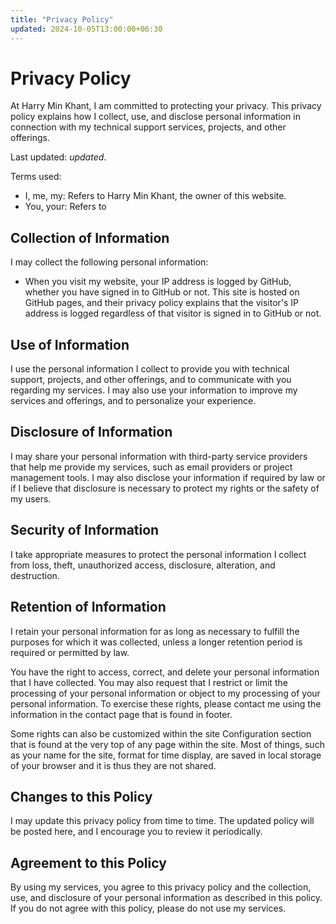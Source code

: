 ```yaml
---
title: "Privacy Policy"
updated: 2024-10-05T13:00:00+06:30
---
```

# Privacy Policy
At Harry Min Khant, I am committed to protecting your privacy. This privacy policy explains how I collect, use, and disclose personal information in connection with my technical support services, projects, and other offerings.

Last updated: $updated$.

Terms used:
* I, me, my: Refers to Harry Min Khant, the owner of this website.
* You, your: Refers to <script>document.write(get_storage("visitname","visitor"));</script>

## Collection of Information
I may collect the following personal information:
* When you visit my website, your IP address is logged by GitHub, whether you have signed in to GitHub or not. This site is hosted on GitHub pages, and their privacy policy explains that the visitor's IP address is logged regardless of that visitor is signed in to GitHub or not.

## Use of Information
I use the personal information I collect to provide you with technical support, projects, and other offerings, and to communicate with you regarding my services. I may also use your information to improve my services and offerings, and to personalize your experience.

## Disclosure of Information
I may share your personal information with third-party service providers that help me provide my services, such as email providers or project management tools. I may also disclose your information if required by law or if I believe that disclosure is necessary to protect my rights or the safety of my users.

## Security of Information
I take appropriate measures to protect the personal information I collect from loss, theft, unauthorized access, disclosure, alteration, and destruction.

## Retention of Information
I retain your personal information for as long as necessary to fulfill the purposes for which it was collected, unless a longer retention period is required or permitted by law.

You have the right to access, correct, and delete your personal information that I have collected. You may also request that I restrict or limit the processing of your personal information or object to my processing of your personal information. To exercise these rights, please contact me using the information in the contact page that is found in footer.

Some rights can also be customized within the site Configuration section that is found at the very top of any page within the site. Most of things, such as your name for the site, format for time display, are saved in local storage of your browser and it is thus they are not shared.

## Changes to this Policy
I may update this privacy policy from time to time. The updated policy will be posted here, and I encourage you to review it periodically.

## Agreement to this Policy
By using my services, you agree to this privacy policy and the collection, use, and disclosure of your personal information as described in this policy. If you do not agree with this policy, please do not use my services.
